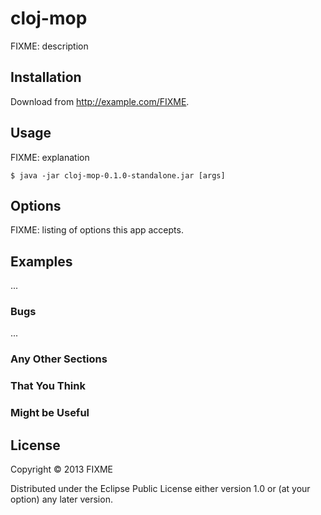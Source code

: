 # cloj-mop

FIXME: description

## Installation

Download from http://example.com/FIXME.

## Usage

FIXME: explanation

    $ java -jar cloj-mop-0.1.0-standalone.jar [args]

## Options

FIXME: listing of options this app accepts.

## Examples

...

### Bugs

...

### Any Other Sections
### That You Think
### Might be Useful

## License

Copyright © 2013 FIXME

Distributed under the Eclipse Public License either version 1.0 or (at
your option) any later version.
